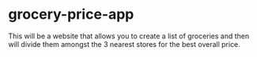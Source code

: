 # grocery-price-app
This will be a website that allows you to create a list of groceries and then will divide them amongst the 3 nearest stores for the best overall price.
